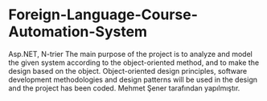 # Foreign-Language-Course-Automation-System
Asp.NET, N-trier
The main purpose of the project is to analyze and model the given system according to the object-oriented method,
and to make the design based on the object.
Object-oriented design principles, software development methodologies and design patterns will be used in the design and the project has been coded.
Mehmet Şener tarafından yapılmıştır.
